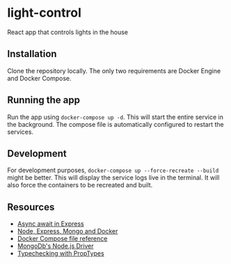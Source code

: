 # light-control
React app that controls lights in the house

## Installation

Clone the repository locally. The only two requirements are Docker Engine and Docker Compose.

## Running the app

Run the app using `docker-compose up -d`. This will start the entire service in the background. The compose file is automatically configured to restart the services.

## Development

For development purposes, `docker-compose up --force-recreate --build` might be better. This will display the service logs live in the terminal. It will also force the containers to be recreated and built. 

## Resources

* [Async await in Express](https://strongloop.com/strongblog/async-error-handling-expressjs-es7-promises-generators/)
* [Node, Express, Mongo and Docker](https://medium.com/@sunnykay/docker-development-workflow-node-express-mongo-4bb3b1f7eb1e#.pq9m52kkj)
* [Docker Compose file reference](https://docs.docker.com/compose/compose-file/)
* [MongoDb's Node.js Driver](http://mongodb.github.io/node-mongodb-native/2.2/)
* [Typechecking with PropTypes](https://facebook.github.io/react/docs/typechecking-with-proptypes.html)
